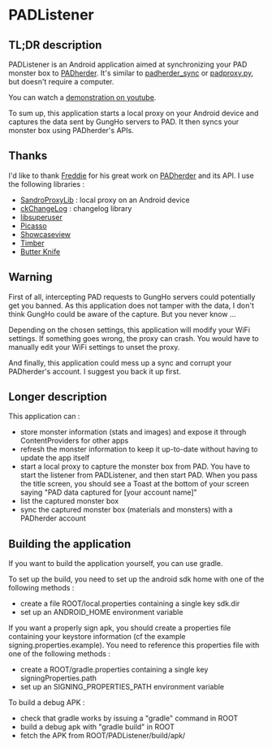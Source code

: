 PADListener
==========

TL;DR description
----------
PADListener is an Android application aimed at synchronizing your PAD monster box to [PADherder](https://www.padherder.com).
It's similar to [padherder_sync](https://github.com/madcowfred/padherder-sync) or [padproxy.py](https://bitbucket.org/mywaifu/padproxy/), but doesn't require a computer.

You can watch a [demonstration on youtube](http://youtu.be/tKrHvC7k03Y).

To sum up, this application starts a local proxy on your Android device and captures the data sent by GungHo servers to PAD. It then syncs your monster box using PADherder's APIs.

Thanks
----------
I'd like to thank [Freddie](https://github.com/madcowfred) for his great work on [PADherder](https://www.padherder.com) and its API.
I use the following libraries :
* [SandroProxyLib](http://code.google.com/p/sandrop/) : local proxy on an Android device
* [ckChangeLog](https://github.com/cketti/ckChangeLog) : changelog library
* [libsuperuser](https://github.com/Chainfire/libsuperuser)
* [Picasso](https://github.com/square/picasso)
* [Showcaseview](https://github.com/amlcurran/ShowcaseView)
* [Timber](https://github.com/JakeWharton/timber)
* [Butter Knife](https://github.com/JakeWharton/butterknife)


Warning
----------
First of all, intercepting PAD requests to GungHo servers could potentially get you banned. As this application does not tamper with the data, I don't think GungHo could be aware of the capture. But you never know ...

Depending on the chosen settings, this application will modify your WiFi settings. If something goes wrong, the proxy can crash. You would have to manually edit your WiFi settings to unset the proxy.

And finally, this application could mess up a sync and corrupt your PADherder's account. I suggest you back it up first.


Longer description
----------
This application can :
* store monster information (stats and images) and expose it through ContentProviders for other apps
* refresh the monster information to keep it up-to-date without having to update the app itself
* start a local proxy to capture the monster box from PAD. You have to start the listener from PADListener, and then start PAD. When you pass the title screen, you should see a Toast at the bottom of your screen saying "PAD data captured for [your account name]"
* list the captured monster box
* sync the captured monster box (materials and monsters) with a PADherder account



Building the application
----------
If you want to build the application yourself, you can use gradle.

To set up the build, you need to set up the android sdk home with one of the following methods : 
* create a file ROOT/local.properties containing a single key sdk.dir
* set up an ANDROID_HOME environment variable

If you want a properly sign apk, you should create a properties file containing your keystore information (cf the example signing.properties.example).
You need to reference this properties file with one of the following methods : 
* create a ROOT/gradle.properties containing a single key signingProperties.path
* set up an SIGNING_PROPERTIES_PATH environment variable

To build a debug APK : 
* check that gradle works by issuing a "gradle" command in ROOT
* build a debug apk with "gradle build" in ROOT
* fetch the APK from ROOT/PADListener/build/apk/

